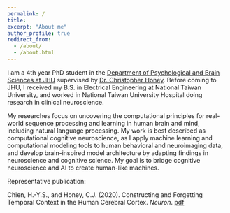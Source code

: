```yaml
---
permalink: /
title: 
excerpt: "About me"
author_profile: true
redirect_from: 
  - /about/
  - /about.html
---
```


I am a 4th year PhD student in the [Department of Psychological and Brain Sciences at JHU](https://pbs.jhu.edu/) supervised by [Dr. Christopher Honey](http://www.honeylab.org/). Before coming to JHU, I received my B.S. in Electrical Engineering at National Taiwan University, and worked in National Taiwan University Hospital doing research in clinical neuroscience.

My researches focus on uncovering the computational principles for real-world sequence processing and learning in human brain and mind, including natural language processing. My work is best described as computational cognitive neuroscience, as I apply machine learning and computational modeling tools to human behavioral and neuroimaging data, and develop brain-inspired model architecture by adapting findings in neuroscience and cognitive science. My goal is to bridge cognitive neuroscience and AI to create human-like machines.

Representative publication:

Chien, H.-Y.S., and Honey, C.J. (2020). Constructing and Forgetting Temporal Context in the Human Cerebral Cortex. *Neuron*.  [pdf](files/Chien_Honey_2020.pdf)
